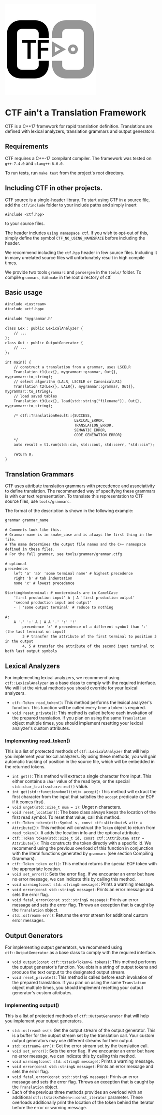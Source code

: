 ![ctf logo](media/ctf-logo-medium.png)

# CTF ain't a Translation Framework

CTF is a C++17 framework for rapid translation definition. Translations are defined with lexical analyzers, translation grammars and output generators.

## Requirements
CTF requires a C++-17 compilant compiler.
The framework was tested on `g++-7.4.0` and `clang++-6.0.0`.

To run tests, run `make test` from the project's root directory.

## Including CTF in other projects.
CTF source is a single-header library.
To start using CTF in a source file, add the `ctf/include` folder to your include paths and simply insert
```
#include <ctf.hpp>
```
to your source files.

The header includes `using namespace ctf`. If you wish to opt-out of this, simply define the symbol `CTF_NO_USING_NAMESPACE` before including the header.

We recommend including the `ctf.hpp` header in few source files. Including it in many unrelated source files will unfortunately result
in high compile times.

We provide two tools `grammarc` and `parsergen` in the `tools/` folder. To compile `grammarc`, run `make` in the root directory of ctf.

## Basic usage

```
#include <iostream>
#include <ctf.hpp>

#include "mygrammar.h"

class Lex : public LexicalAnalyzer {
	// ...
};
class Out : public OutputGenerator {
	// ...
};

int main() {
	// construct a translation from a grammar, uses LSCELR
	Translation t1(Lex{}, mygrammar::grammar, Out{}, mygrammar::to_string);
	// select algorithm (LALR, LSCELR or CanonicalLR1)
	Translation t2(Lex{}, LALR{}, mygrammar::grammar, Out{}, mygrammar::to_string);
	// load saved tables
	Translation t3(Lex{}, load(std::string("filename")), Out{}, mygrammar::to_string);

	/* ctf::TranslationResult::{SUCCESS,
	                            LEXICAL_ERROR,
								TRANSLATION_ERROR,
								SEMANTIC_ERROR,
								CODE_GENERATION_ERROR}
	*/
	auto result = t1.run(std::cin, std::cout, std::cerr, "std::cin");

	return 0;
}
```

## Translation Grammars
CTF uses attribute translation grammars with precedence and associativity to define translation.
The recommended way of specifying these grammars is with our text representation.
To translate this representation to CTF source files, use `tools/grammarc`.

The format of the description is shown in the following example:
```
grammar grammar_name

# Comments look like this.
# Grammar name is in snake_case and is always the first thing in the file.
# The name determines the output file names and the C++ namespace defined in these files.
# For the full grammar, see tools/grammar/grammar.ctfg

# optional
precedence:
	left 'a' 'ab' 'some terminal name' # highest precedence
	right 'b' # tab indentation
	none 'x' # lowest precedence

StartingNonterminal: # nonterminals are in CamelCase
	'first production input' A | A 'first production output'
	'second production input and output'
	- | 'some output terminal' # reduce to nothing

A:
	A '.' ':' A | A A '.' ':' '!'
		precedence 'x' # precedence of a different symbol than ':' (the last terminal on input)
		3 # transfer the attribute of the first terminal to position 3 in the output
		4, 5 # transfer the attribute of the second input terminal to both last output symbols

```

## Lexical Analyzers
For implementing lexical analyzers, we recommend using `ctf::LexicalAnalyzer` as a base class to comply with the required interface.
We will list the virtual methods you should override for your lexical analyzers.

* `ctf::Token read_token()`: This method performs the lexical analyzer's function. This function will be called every time a token is required.
* `void reset_private()`: This method is called before each invokation of the prepared translation. If you plan on using the same `Translation` object multiple times, you should implement resetting your lexical analyzer's custom attributes.

### Implementing read_token()
This is a list of protected methods of `ctf::LexicalAnalyzer` that will help you implement your lexical analyzers.
By using these methods, you will gain automatic tracking of position in the source file, which will be embedded in the returned tokens.

* `int get()`: This method will extract a single character from input. This either contains a `char` value of the read byte, or the special `std::char_traits<char>::eof()` value.
* `int get(std::function<bool(int)> accept)`: This method will extract the first character from the input that satisfies the `accept` predicate (or EOF if it comes first).
* `void unget(std::size_t num = 1)`: Unget n characters.
* `void reset_location()`: The base class always keeps the location of the first read symbol. To reset that value, call this method.
* `ctf::Token token(ctf::Symbol s, const ctf::Attribute& attr = Attribute{})`: This method will construct the `Token` object to return from `read_token()`. It adds the location info and the optional attribute.
* `ctf::Token token(std::size_t id, const ctf::Attribute& attr = Attribute{})`: This constructs the token directly with a specific id. We recommend using the previous overload of this function in conjunction with the literal functions generated by `grammarc` (see section Compiling Grammars).
* `ctf::Token token_eof()`: This method returns the special EOF token with the appropriate location.
* `void set_error()`: Sets the error flag. If we encounter an error but have no error message, we can indicate this by calling this method.
* `void warning(const std::string& message)`: Prints a warning message.
* `void error(const std::string& message)`: Prints an error message and sets the error flag.
* `void fatal_error(const std::string& message)`: Prints an error message and sets the error flag. Throws an exception that is caught by the `Translation` object.
* `std::ostream& err()`: Returns the error stream for additional custom error messages.

## Output Generators
For implementing output generators, we recommend using `ctf::OutputGenerator` as a base class to comply with the required interface.

* `void output(const ctf::tstack<Token>& tokens)`: This method performs the output generator's function. You obtain a string of output tokens and produce the text output to the designated output stream.
* `void reset_private()`: This method is called before each invokation of the prepared translation. If you plan on using the same `Translation` object multiple times, you should implement resetting your output generator's custom attributes.

### Implementing output()
This is a list of protected methods of `ctf::OutputGenerator` that will help you implement your output generators.

* `std::ostream& os()`: Get the output stream of the output generator. This is a buffer for the output stream set by the translation call. Your custom output generators may use different streams for their output.
* `std::ostream& err()`: Get the error stream set by the translation call.
* `void set_error()`: Sets the error flag. If we encounter an error but have no error message, we can indicate this by calling this method.
* `void warning(const std::string& message)`: Prints a warning message.
* `void error(const std::string& message)`: Prints an error message and sets the error flag.
* `void fatal_error(const std::string& message)`: Prints an error message and sets the error flag. Throws an exception that is caught by the `Translation` object.
* Each of the previous three methods provides an overload with an additional `ctf::tstack<Token>::const_iterator` parameter. These overloads additionally print the location of the token behind the iterator before the error or warning message.
